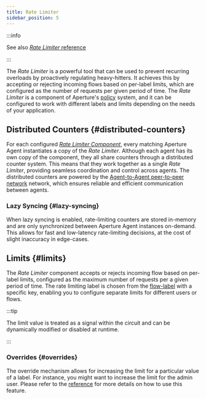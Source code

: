 ```yaml
---
title: Rate Limiter
sidebar_position: 5
---
```


:::info

See also [_Rate Limiter_ reference][reference]

:::

The _Rate Limiter_ is a powerful tool that can be used to prevent recurring
overloads by proactively regulating heavy-hitters. It achieves this by accepting
or rejecting incoming flows based on per-label limits, which are configured as
the number of requests per given period of time. The _Rate Limiter_ is a
component of Aperture's [policy][policies] system, and it can be configured to
work with different labels and limits depending on the needs of your
application.

## Distributed Counters {#distributed-counters}

For each configured [_Rate Limiter Component_][reference], every matching
Aperture Agent instantiates a copy of the _Rate Limiter_. Although each agent
has its own copy of the component, they all share counters through a distributed
counter system. This means that they work together as a single _Rate Limiter_,
providing seamless coordination and control across agents. The distributed
counters are powered by the [Agent-to-Agent peer-to-peer network][agent-group]
network, which ensures reliable and efficient communication between agents.

### Lazy Syncing {#lazy-syncing}

When lazy syncing is enabled, rate-limiting counters are stored in-memory and
are only synchronized between Aperture Agent instances on-demand. This allows
for fast and low-latency rate-limiting decisions, at the cost of slight
inaccuracy in edge-cases.

## Limits {#limits}

The _Rate Limiter_ component accepts or rejects incoming flow based on per-label
limits, configured as the maximum number of requests per a given period of time.
The rate limiting label is chosen from the [flow-label][flow-label] with a
specific key, enabling you to configure separate limits for different users or
flows.

:::tip

The limit value is treated as a signal within the circuit and can be dynamically
modified or disabled at runtime.

:::

### Overrides {#overrides}

The override mechanism allows for increasing the limit for a particular value of
a label. For instance, you might want to increase the limit for the admin user.
Please refer to the [reference][reference] for more details on how to use this
feature.

[reference]: /reference/policies/spec.md#rate-limiter
[agent-group]: /concepts/integrations/flow-control/flow-selector.md#agent-group
[policies]: /concepts/policy/policy.md
[flow-label]: /concepts/integrations/flow-control/flow-label.md
